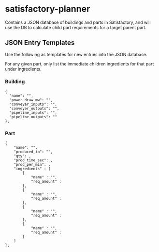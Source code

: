 # satisfactory-planner
Contains a JSON database of buildings and parts in Satisfactory, and will use the DB to calculate child part requirements for a target parent part.


## JSON Entry Templates

Use the following as templates for new entries into the JSON database. 

For any given part, only list the immediate children ingredients for that part under ingredients.

### Building

    {
      "name": "",
      "power_draw_mw": "",
      "conveyer_inputs": "",
      "conveyer_outputs": "",
      "pipeline_inputs": "",
      "pipeline_outputs": ""
    },

### Part
    
    {
        "name": "",
        "produced_in": "",
        "qty": ,
        "prod_time_sec": ,
        "prod_per_min": ,
        "ingredients" : [
            {
                "name" : "",
                "req_amount" : 
            },
            {
                "name" : "",
                "req_amount" : 
            },
            {
                "name" : "",
                "req_amount" : 
            },
            {
                "name" : "",
                "req_amount" : 
            }
        ]
    },
    